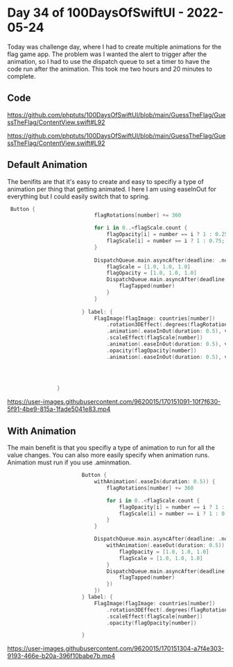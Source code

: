 # Day 34 of 100DaysOfSwiftUI - 2022-05-24

Today was challenge day, where I had to create multiple animations for the flag game app.  The problem was I wanted the alert to trigger after the animation, so I had to use the dispatch queue to set a timer to have the code run after the animation.  This took me two hours and 20 minutes to complete.


## Code

https://github.com/phptuts/100DaysOfSwiftUI/blob/main/GuessTheFlag/GuessTheFlag/ContentView.swift#L92

https://github.com/phptuts/100DaysOfSwiftUI/blob/main/GuessTheFlag/GuessTheFlag/ContentView.swift#L92

## Default Animation

The benifits are that it's easy to create and easy to specifiy a type of animation per thing that getting animated.  I here I am using easeInOut for everything but I could easily switch that to spring.

```swift
 Button {
                            flagRotations[number] += 360

                            for i in 0..<flagScale.count {
                                flagOpacity[i] = number == i ? 1 : 0.25;
                                flagScale[i] = number == i ? 1 : 0.75;
                            }
                            
                            DispatchQueue.main.asyncAfter(deadline: .now() + 0.7) {
                                flagScale = [1.0, 1.0, 1.0]
                                flagOpacity = [1.0, 1.0, 1.0]
                                DispatchQueue.main.asyncAfter(deadline: .now() + 0.7) {
                                    flagTapped(number)
                                }
                            }
                            
                        } label: {
                            FlagImage(flagImage: countries[number])
                                .rotation3DEffect(.degrees(flagRotations[number]), axis: (x: 0, y: 1, z: 0))
                                .animation(.easeInOut(duration: 0.5), value: flagRotations[number])
                                .scaleEffect(flagScale[number])
                                .animation(.easeInOut(duration: 0.5), value: flagScale[number])
                                .opacity(flagOpacity[number])
                                .animation(.easeInOut(duration: 0.5), value: flagOpacity[number])
                                
        


                }
```

https://user-images.githubusercontent.com/9620015/170151091-10f7f630-5f91-4be9-815a-1fade5041e83.mp4


## With Animation

The main benefit is that you specifiy a type of animation to run for all the value changes.  You can also more easily specify when animation runs.  Animation must run if you use .aminmation.


```swift
                        Button {
                            withAnimation(.easeIn(duration: 0.5)) {
                                flagRotations[number] += 360

                                for i in 0..<flagScale.count {
                                    flagOpacity[i] = number == i ? 1 : 0.25;
                                    flagScale[i] = number == i ? 1 : 0.75;
                                }
                            }

                            DispatchQueue.main.asyncAfter(deadline: .now() + 1, execute: {
                                withAnimation(.easeOut(duration: 0.5)) {
                                    flagOpacity = [1.0, 1.0, 1.0]
                                    flagScale = [1.0, 1.0, 1.0]
                                }
                                DispatchQueue.main.asyncAfter(deadline: .now() + 1, execute: {
                                    flagTapped(number)
                                })
                            })
                        } label: {
                            FlagImage(flagImage: countries[number])
                                .rotation3DEffect(.degrees(flagRotations[number]), axis: (x: 0, y: 1, z: 0))
                                .scaleEffect(flagScale[number])
                                .opacity(flagOpacity[number])

                        }

```

https://user-images.githubusercontent.com/9620015/170151304-a7f4e303-9193-466e-b20a-396f10babe7b.mp4



